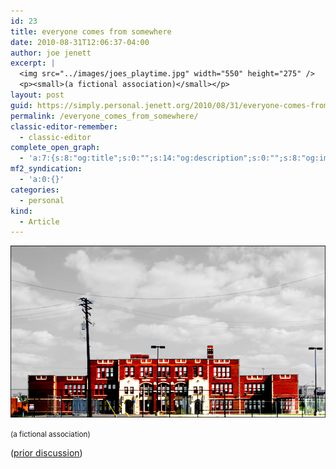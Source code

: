 ```yaml
---
id: 23
title: everyone comes from somewhere
date: 2010-08-31T12:06:37-04:00
author: joe jenett
excerpt: |
  <img src="../images/joes_playtime.jpg" width="550" height="275" />
  <p><small>(a fictional association)</small></p>
layout: post
guid: https://simply.personal.jenett.org/2010/08/31/everyone-comes-from-somewhere/
permalink: /everyone_comes_from_somewhere/
classic-editor-remember:
  - classic-editor
complete_open_graph:
  - 'a:7:{s:8:"og:title";s:0:"";s:14:"og:description";s:0:"";s:8:"og:image";s:0:"";s:7:"og:type";s:0:"";s:12:"twitter:card";s:7:"summary";s:19:"twitter:description";s:0:"";s:15:"twitter:creator";s:0:"";}'
mf2_syndication:
  - 'a:0:{}'
categories:
  - personal
kind:
  - Article
---
```

<img loading="lazy" src="../images/joes_playtime.jpg" width="550" height="275" />

<small>(a fictional association)</small>

([prior discussion](https://disqus.com/home/discussion/jenettsimplypersonal/jenettsimplypersonal_everyone_comes_from_somewhere/))